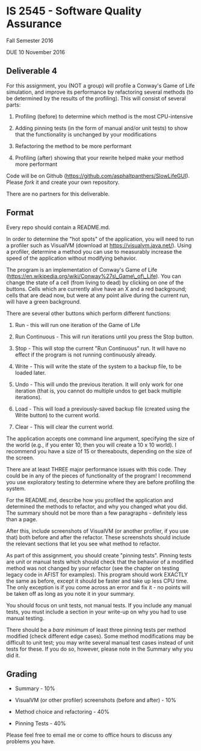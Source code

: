IS 2545 - Software Quality Assurance
====================================

Fall Semester 2016

DUE 10 November 2016

Deliverable 4
-------------

For this assignment, you (NOT a group) will profile a Conway's Game of Life
simulation, and improve its performance by refactoring several methods (to be
determined by the results of the profiling). This will consist of several parts:

1.  Profiling (before) to determine which method is the most CPU-intensive

2.  Adding pinning tests (in the form of manual and/or unit tests) to show that
    the functionality is unchanged by your modifications

3.  Refactoring the method to be more performant

4.  Profiling (after) showing that your rewrite helped make your method more
    performant

Code will be on Github (https://github.com/asphaltpanthers/SlowLifeGUI). Please
*fork* it and create your own repository.

There are no partners for this deliverable.

Format
------

Every repo should contain a README.md.

In order to determine the "hot spots" of the application, you will need to run a
profiler such as VisualVM (download at https://visualvm.java.net/). Using a
profiler, determine a method you can use to measurably increase the speed of the
application without modifying behavior.

The program is an implementation of Conway's Game of Life
(https://en.wikipedia.org/wiki/Conway%27s\_Game\_of\_Life). You can change the
state of a cell (from living to dead) by clicking on one of the buttons. Cells
which are currently alive have an X and a red background; cells that are dead
now, but were at any point alive during the current run, will have a green
background.

There are several other buttons which perform different functions:

1.  Run - this will run one iteration of the Game of Life

2.  Run Continuous - This will run iterations until you press the Stop button.

3.  Stop - This will stop the current "Run Continuous" run. It will have no
    effect if the program is not running continuously already.

4.  Write - This will write the state of the system to a backup file, to be
    loaded later.

5.  Undo - This will undo the previous iteration. It will only work for one
    iteration (that is, you cannot do multiple undos to get back multiple
    iterations).

6.  Load - This will load a previously-saved backup file (created using the
    Write button) to the current world.

7.  Clear - This will clear the current world.

The application accepts one command line argument, specifying the size of the
world (e.g., if you enter 10, then you will create a 10 x 10 world). I recommend
you have a size of 15 or thereabouts, depending on the size of the screen.

There are at least THREE major performance issues with this code. They could be
in any of the pieces of functionality of the program! I recommend you use
exploratory testing to determine where they are before profiling the system.

For the README.md, describe how you profiled the application and determined the
methods to refactor, and why you changed what you did. The summary should not be
more than a few paragraphs - definitely less than a page.

After this, include screenshots of VisualVM (or another profiler, if you use
that) both before and after the refactor. These screenshots should include the
relevant sections that let you see what method to refactor.

As part of this assignment, you should create "pinning tests". Pinning tests are
unit or manual tests which should check that the behavior of a modified method
was not changed by your refactor (see the chapter on testing legacy code in
AFIST for examples). This program should work EXACTLY the same as before, except
it should be faster and take up less CPU time. The only exception is if you come
across an error and fix it - no points will be taken off as long as you note it
in your summary.

You should focus on unit tests, not manual tests. If you include any manual
tests, you must include a section in your write-up on why you had to use manual
testing.

There should be a *bare minimum* of least three pinning tests per method
modified (check different edge cases). Some method modifications may be
difficult to unit test; you may write several manual test cases instead of unit
tests for these. If you do so, however, please note in the Summary why you did
it.

Grading
-------

-   Summary - 10%

-   VisualVM (or other profiler) screenshots (before and after) - 10%

-   Method choice and refactoring - 40%

-   Pinning Tests - 40%

Please feel free to email me or come to office hours to discuss any problems you
have.
